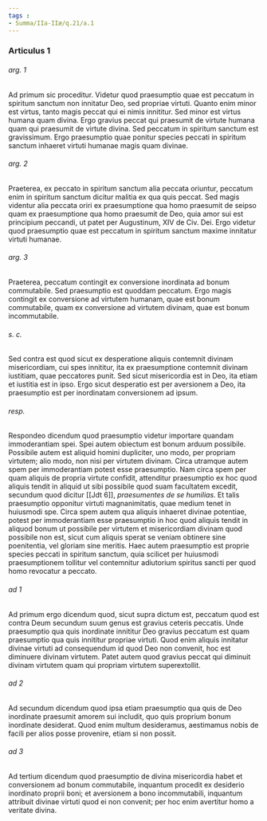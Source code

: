 ```yaml
---
tags : 
- Summa/IIa-IIæ/q.21/a.1
---
```


### Articulus 1

###### arg. 1
Ad primum sic proceditur. Videtur quod praesumptio quae est peccatum in spiritum sanctum non innitatur Deo, sed propriae virtuti. Quanto enim minor est virtus, tanto magis peccat qui ei nimis innititur. Sed minor est virtus humana quam divina. Ergo gravius peccat qui praesumit de virtute humana quam qui praesumit de virtute divina. Sed peccatum in spiritum sanctum est gravissimum. Ergo praesumptio quae ponitur species peccati in spiritum sanctum inhaeret virtuti humanae magis quam divinae.

###### arg. 2
Praeterea, ex peccato in spiritum sanctum alia peccata oriuntur, peccatum enim in spiritum sanctum dicitur malitia ex qua quis peccat. Sed magis videntur alia peccata oriri ex praesumptione qua homo praesumit de seipso quam ex praesumptione qua homo praesumit de Deo, quia amor sui est principium peccandi, ut patet per Augustinum, XIV de Civ. Dei. Ergo videtur quod praesumptio quae est peccatum in spiritum sanctum maxime innitatur virtuti humanae.

###### arg. 3
Praeterea, peccatum contingit ex conversione inordinata ad bonum commutabile. Sed praesumptio est quoddam peccatum. Ergo magis contingit ex conversione ad virtutem humanam, quae est bonum commutabile, quam ex conversione ad virtutem divinam, quae est bonum incommutabile.

###### s. c.
Sed contra est quod sicut ex desperatione aliquis contemnit divinam misericordiam, cui spes innititur, ita ex praesumptione contemnit divinam iustitiam, quae peccatores punit. Sed sicut misericordia est in Deo, ita etiam et iustitia est in ipso. Ergo sicut desperatio est per aversionem a Deo, ita praesumptio est per inordinatam conversionem ad ipsum.

###### resp.
Respondeo dicendum quod praesumptio videtur importare quandam immoderantiam spei. Spei autem obiectum est bonum arduum possibile. Possibile autem est aliquid homini dupliciter, uno modo, per propriam virtutem; alio modo, non nisi per virtutem divinam. Circa utramque autem spem per immoderantiam potest esse praesumptio. Nam circa spem per quam aliquis de propria virtute confidit, attenditur praesumptio ex hoc quod aliquis tendit in aliquid ut sibi possibile quod suam facultatem excedit, secundum quod dicitur [[Jdt 6]], *praesumentes de se humilias*. Et talis praesumptio opponitur virtuti magnanimitatis, quae medium tenet in huiusmodi spe. Circa spem autem qua aliquis inhaeret divinae potentiae, potest per immoderantiam esse praesumptio in hoc quod aliquis tendit in aliquod bonum ut possibile per virtutem et misericordiam divinam quod possibile non est, sicut cum aliquis sperat se veniam obtinere sine poenitentia, vel gloriam sine meritis. Haec autem praesumptio est proprie species peccati in spiritum sanctum, quia scilicet per huiusmodi praesumptionem tollitur vel contemnitur adiutorium spiritus sancti per quod homo revocatur a peccato.

###### ad 1
Ad primum ergo dicendum quod, sicut supra dictum est, peccatum quod est contra Deum secundum suum genus est gravius ceteris peccatis. Unde praesumptio qua quis inordinate innititur Deo gravius peccatum est quam praesumptio qua quis innititur propriae virtuti. Quod enim aliquis innitatur divinae virtuti ad consequendum id quod Deo non convenit, hoc est diminuere divinam virtutem. Patet autem quod gravius peccat qui diminuit divinam virtutem quam qui propriam virtutem superextollit.

###### ad 2
Ad secundum dicendum quod ipsa etiam praesumptio qua quis de Deo inordinate praesumit amorem sui includit, quo quis proprium bonum inordinate desiderat. Quod enim multum desideramus, aestimamus nobis de facili per alios posse provenire, etiam si non possit.

###### ad 3
Ad tertium dicendum quod praesumptio de divina misericordia habet et conversionem ad bonum commutabile, inquantum procedit ex desiderio inordinato proprii boni; et aversionem a bono incommutabili, inquantum attribuit divinae virtuti quod ei non convenit; per hoc enim avertitur homo a veritate divina.

